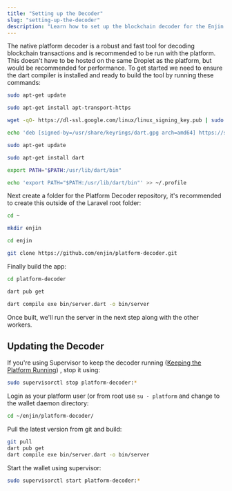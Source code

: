 ```yaml
---
title: "Setting up the Decoder"
slug: "setting-up-the-decoder"
description: "Learn how to set up the blockchain decoder for the Enjin platform, ensuring accurate and efficient data processing."
---
```

The native platform decoder is a robust and fast tool for decoding blockchain transactions and is recommended to be run with the platform. This doesn't have to be hosted on the same Droplet as the platform, but would be recommended for performance. To get started we need to ensure the dart compiler is installed and ready to build the tool by running these commands:

```bash
sudo apt-get update

sudo apt-get install apt-transport-https

wget -qO- https://dl-ssl.google.com/linux/linux_signing_key.pub | sudo gpg --dearmor -o /usr/share/keyrings/dart.gpg

echo 'deb [signed-by=/usr/share/keyrings/dart.gpg arch=amd64] https://storage.googleapis.com/download.dartlang.org/linux/debian stable main' | sudo tee /etc/apt/sources.list.d/dart_stable.list

sudo apt-get update

sudo apt-get install dart

export PATH="$PATH:/usr/lib/dart/bin"

echo 'export PATH="$PATH:/usr/lib/dart/bin"' >> ~/.profile
```

Next create a folder for the Platform Decoder repository, it's recommended to create this outside of the Laravel root folder:

```bash
cd ~

mkdir enjin

cd enjin

git clone https://github.com/enjin/platform-decoder.git
```

Finally build the app:

```bash
cd platform-decoder

dart pub get

dart compile exe bin/server.dart -o bin/server
```

Once built, we'll run the server in the next step along with the other workers.

## Updating the Decoder

If you're using Supervisor to keep the decoder running ([Keeping the Platform Running](/05-enjin-platform/02-self-hosting-cloud/012-keeping-the-platform-running.md)) , stop it using:

```bash
sudo supervisorctl stop platform-decoder:*
```

Login as your platform user (or from root use `su - platform` and change to the wallet daemon directory:

```bash
cd ~/enjin/platform-decoder/
```

Pull the latest version from git and build:

```bash
git pull
dart pub get
dart compile exe bin/server.dart -o bin/server
```

Start the wallet using supervisor:

```bash
sudo supervisorctl start platform-decoder:*
```
